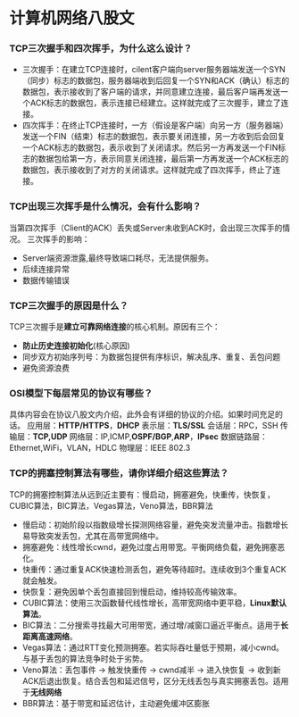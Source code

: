 # 计算机网络八股文

### TCP三次握手和四次挥手，为什么这么设计？

- 三次握手：在建立TCP连接时，cilent客户端向server服务器端发送一个SYN（同步）标志的数据包，服务器端收到后回复一个SYN和ACK（确认）标志的数据包，表示接收到了客户端的请求，并同意建立连接，最后客户端再发送一个ACK标志的数据包，表示连接已经建立。这样就完成了三次握手，建立了连接。
- 四次挥手：在终止TCP连接时，一方（假设是客户端）向另一方（服务器端）发送一个FIN（结束）标志的数据包，表示要关闭连接，另一方收到后会回复一个ACK标志的数据包，表示收到了关闭请求。然后另一方再发送一个FIN标志的数据包给第一方，表示同意关闭连接，最后第一方再发送一个ACK标志的数据包，表示接收到了对方的关闭请求。这样就完成了四次挥手，终止了连接。

### TCP出现三次挥手是什么情况，会有什么影响？

当第四次挥手（Client的ACK）丢失或Server未收到ACK时，会出现三次挥手的情况。
三次挥手的影响：

- Server端资源泄露,最终导致端口耗尽，无法提供服务。
- 后续连接异常
- 数据传输错误

### TCP三次握手的原因是什么？

TCP三次握手是**建立可靠网络连接**的核心机制。原因有三个：

- **防止历史连接初始化**(核心原因)
- 同步双方初始序列号：为数据包提供有序标识，解决乱序、重复、丢包问题
- 避免资源浪费

### OSI模型下每层常见的协议有哪些？

具体内容会在协议八股文内介绍，此外会有详细的协议的介绍。如果时间充足的话。
应用层：**HTTP/HTTPS**，**DHCP**
表示层：**TLS/SSL**
会话层：RPC，SSH
传输层：**TCP,UDP**
网络层：IP,ICMP,**OSPF/BGP**,**ARP**，**IPsec**
数据链路层：Ethernet,WiFi，VLAN，HDLC
物理层：IEEE 802.3

### TCP的拥塞控制算法有哪些，请你详细介绍这些算法？

TCP的拥塞控制算法从远到近主要有：慢启动，拥塞避免，快重传，快恢复，CUBIC​算法，BIC算法，Vegas​算法，Veno​算法，BBR算法

- 慢启动：初始阶段以指数级增长探测网络容量，避免突发流量冲击。指数增长易导致突发丢包，尤其在高带宽网络中。
- 拥塞避免：线性增长cwnd，避免过度占用带宽。平衡网络负载，避免拥塞恶化。
- 快重传：通过重复ACK快速检测丢包，避免等待超时。连续收到3个重复ACK就会触发。
- 快恢复：避免因单个丢包直接回到慢启动，维持较高传输效率。
- CUBIC算法：使用三次函数替代线性增长，高带宽网络中更平稳，**Linux默认算法**。
- BIC算法：二分搜索寻找最大可用带宽，通过增/减窗口逼近平衡点。适用于**长距离高速网络**。
- Vegas​算法：通过RTT变化预测拥塞。若实际吞吐量低于预期，减小cwnd。与基于丢包的算法竞争时处于劣势。
- Veno​算法：丢包事件 → 触发快重传 → cwnd减半 → 进入快恢复 → 收到新ACK后退出恢复。结合丢包和延迟信号，区分无线丢包与真实拥塞丢包。适用于**无线网络**
- BBR算法：基于带宽和延迟估计，主动避免缓冲区膨胀
